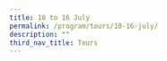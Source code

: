```yaml
---
title: 10 to 16 July
permalink: /program/tours/10-16-july/
description: ""
third_nav_title: Tours
---
```

